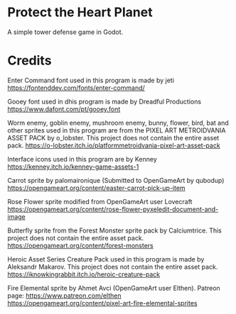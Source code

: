 # Protect the Heart Planet
A simple tower defense game in Godot.

# Credits
Enter Command font used in this program is made by jeti https://fontenddev.com/fonts/enter-command/

Gooey font used in dhis program is made by Dreadful Productions https://www.dafont.com/pt/gooey.font

Worm enemy, goblin enemy, mushroom enemy, bunny, flower, bird, bat and other sprites used in this program are from the PIXEL ART METROIDVANIA ASSET PACK by o_lobster. This project does not contain the entire asset pack. https://o-lobster.itch.io/platformmetroidvania-pixel-art-asset-pack

Interface icons used in this program are by Kenney https://kenney.itch.io/kenney-game-assets-1

Carrot sprite by palomaironique (Submitted to OpenGameArt by qubodup) https://opengameart.org/content/easter-carrot-pick-up-item

Rose Flower sprite modified from OpenGameArt user Lovecraft https://opengameart.org/content/rose-flower-pyxeledit-document-and-image

Butterfly sprite from the Forest Monster sprite pack by Calciumtrice. This project does not contain the entire asset pack. https://opengameart.org/content/forest-monsters

Heroic Asset Series Creature Pack used in this program is made by Aleksandr Makarov. This project does not contain the entire asset pack. https://iknowkingrabbit.itch.io/heroic-creature-pack

Fire Elemental sprite by Ahmet Avci (OpenGameArt user Elthen). Patreon page: https://www.patreon.com/elthen https://opengameart.org/content/pixel-art-fire-elemental-sprites
